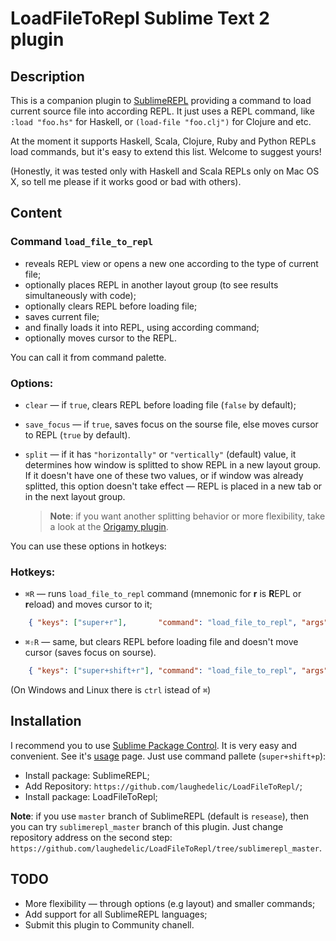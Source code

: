 # LoadFileToRepl Sublime Text 2 plugin

## Description

This is a companion plugin to [SublimeREPL](http://github.com/wuub/SublimeREPL) providing a command to load current source file into according REPL. It just uses a REPL command, like `:load "foo.hs"` for Haskell, or `(load-file "foo.clj")` for Clojure and etc.

At the moment it supports Haskell, Scala, Clojure, Ruby and Python REPLs load commands, but it's easy to extend this list. Welcome to suggest yours!

(Honestly, it was tested only with Haskell and Scala REPLs only on Mac OS X, so tell me please if it works good or bad with others).

## Content

### Command `load_file_to_repl`

* reveals REPL view or opens a new one according to the type of current file;
* optionally places REPL in another layout group (to see results simultaneously with code);
* optionally clears REPL before loading file;
* saves current file;
* and finally loads it into REPL, using according command;
* optionally moves cursor to the REPL.

You can call it from command palette.

### Options:

* `clear` — if `true`, clears REPL before loading file (`false` by default);
* `save_focus` — if `true`, saves focus on the sourse file, else moves cursor to REPL (`true` by default).
* `split` —  if it has `"horizontally"` or `"vertically"` (default) value, it determines how window is splitted to show REPL in a new layout group. If it doesn't have one of these two values, or if window was already splitted, this option doesn't take effect — REPL is placed in a new tab or in the next layout group.

   > **Note**: if you want another splitting behavior or more flexibility, take a look at the [Origamy plugin](https://github.com/SublimeText/Origami/).

You can use these options in hotkeys:

### Hotkeys:

* `⌘R` — runs `load_file_to_repl` command (mnemonic for **r** is **R**EPL or **r**eload) and moves cursor to it;

```json
	{ "keys": ["super+r"], 		 "command": "load_file_to_repl", "args": {"save_focus": false}}
```

* `⌘⇧R` — same, but clears REPL before loading file and doesn't move cursor (saves focus on sourse).

```json
	{ "keys": ["super+shift+r"], "command": "load_file_to_repl", "args": {"clear": true}}
```

(On Windows and Linux there is `ctrl` istead of `⌘`)

## Installation

I recommend you to use [Sublime Package Control](http://wbond.net/sublime_packages/package_control). It is very easy and convenient. See it's [usage](http://wbond.net/sublime_packages/package_control/usage) page. Just use command pallete (`super+shift+p`):
* Install package: SublimeREPL;
* Add Repository: `https://github.com/laughedelic/LoadFileToRepl/`;
* Install package: LoadFileToRepl;

**Note**: if you use `master` branch of SublimeREPL (default is `resease`), then you can try `sublimerepl_master` branch of this plugin. Just change repository address on the second step: `https://github.com/laughedelic/LoadFileToRepl/tree/sublimerepl_master`.

## TODO

* More flexibility — through options (e.g layout) and smaller commands;
* Add support for all SublimeREPL languages;
* Submit this plugin to Community chanell.